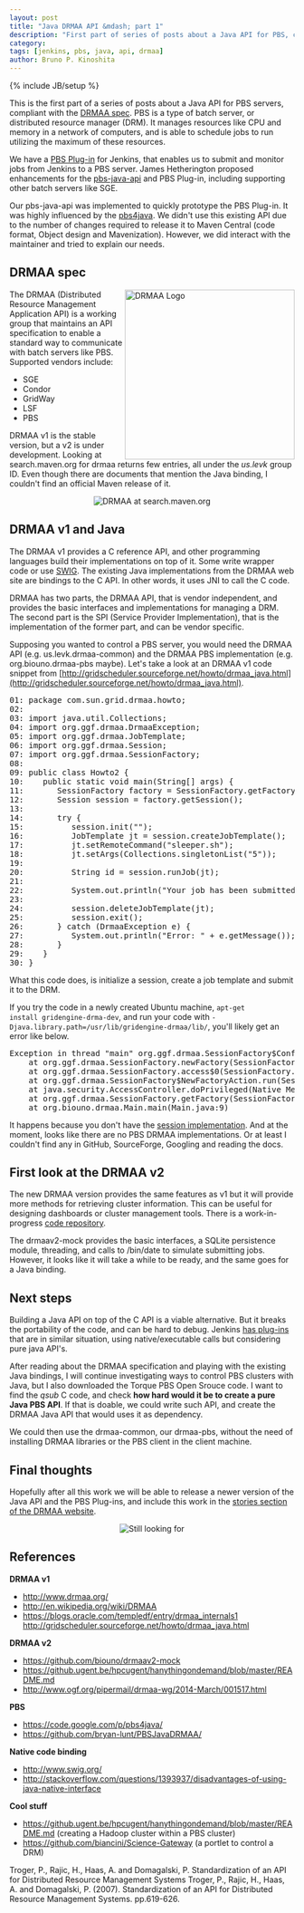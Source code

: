 ```yaml
---
layout: post
title: "Java DRMAA API &mdash; part 1"
description: "First part of series of posts about a Java API for PBS, compliant with DRMAA spec"
category: 
tags: [jenkins, pbs, java, api, drmaa]
author: Bruno P. Kinoshita
---
```

{% include JB/setup %}

This is the first part of a series of posts about a Java API for PBS servers, compliant with 
the [DRMAA spec](http://www.drmaa.org/documents.php). PBS is a type of batch server, or distributed resource 
manager (DRM). It manages resources like CPU and memory in a network of computers, and is able to schedule 
jobs to run utilizing the maximum of these resources.

We have a [PBS Plug-in](https://github.com/biouno/pbs-plugin/) for Jenkins, that enables us to submit 
and monitor jobs from Jenkins to a PBS server. James Hetherington proposed enhancements for the 
[pbs-java-api](https://github.com/biouno/pbs-java-api) and PBS Plug-in, including supporting other 
batch servers like SGE.

<!--more-->

Our pbs-java-api was implemented to quickly prototype the PBS Plug-in. It was highly influenced by 
the [pbs4java](https://code.google.com/p/pbs4java/). We didn't use this existing API due to 
the number of changes required to release it to Maven Central (code format, Object design and Mavenization). 
However, we did interact with the maintainer and tried to explain our needs.

## DRMAA spec

<img src='{{ site.baseurl }}/assets/posts/drmaalogo.png' alt="DRMAA Logo" align="right" width="300px" />

The DRMAA (Distributed Resource Management Application API) is a working group that maintains an API 
specification to enable a standard way to communicate with batch servers like PBS. Supported vendors 
include: 

* SGE 
* Condor 
* GridWay
* LSF
* PBS

DRMAA v1 is the stable version, but a v2 is under development. Looking at search.maven.org for 
drmaa returns few entries, all under the *us.levk* group ID. Even though there are documents that 
mention the Java binding, I couldn't find an official Maven release of it.

<center><img src='{{ site.baseurl }}/assets/posts/drmaa_search_maven.png' alt="DRMAA at search.maven.org" /></center>

## DRMAA v1 and Java

The DRMAA v1 provides a C reference API, and other programming languages build their implementations 
on top of it. Some write wrapper code or use [SWIG](http://www.swig.org/). The existing Java implementations 
from the DRMAA web site are bindings to the C API. In other words, it uses JNI to call the C code.

DRMAA has two parts, the DRMAA API, that is vendor independent, and provides the basic interfaces and implementations 
for managing a DRM. The second part is the SPI (Service Provider Implementation), that is the implementation of 
the former part, and can be vendor specific.

Supposing you wanted to control a PBS server, you would need the DRMAA API (e.g. us.levk.drmaa-common) 
and the DRMAA PBS implementation (e.g. org.biouno.drmaa-pbs maybe). Let's take a look at an DRMAA v1 code snippet 
from [http://gridscheduler.sourceforge.net/howto/drmaa_java.html](http://gridscheduler.sourceforge.net/howto/drmaa_java.html).

<pre>
01: package com.sun.grid.drmaa.howto;
02:
03: import java.util.Collections;
04: import org.ggf.drmaa.DrmaaException;
05: import org.ggf.drmaa.JobTemplate;
06: import org.ggf.drmaa.Session;
07: import org.ggf.drmaa.SessionFactory;
08:
09: public class Howto2 {
10:    public static void main(String[] args) {
11:       SessionFactory factory = SessionFactory.getFactory();
12:       Session session = factory.getSession();
13:
14:       try {
15:          session.init("");
16:          JobTemplate jt = session.createJobTemplate();
17:          jt.setRemoteCommand("sleeper.sh");
18:          jt.setArgs(Collections.singletonList("5"));
19:
20:          String id = session.runJob(jt);
21:
22:          System.out.println("Your job has been submitted with id " + id);
23:
24:          session.deleteJobTemplate(jt);
25:          session.exit();
26:       } catch (DrmaaException e) {
27:          System.out.println("Error: " + e.getMessage());
28:       }
29:    }
30: }
</pre>

What this code does, is initialize a session, create a job template and submit it to the 
DRM. 

If you try the code in a newly created Ubuntu machine, <code>apt-get install gridengine-drma-dev</code>, and run your 
code with <code>-Djava.library.path=/usr/lib/gridengine-drmaa/lib/</code>, you'll likely get an error like below.

<pre>
Exception in thread "main" org.ggf.drmaa.SessionFactory$ConfigurationError: Provider for org.ggf.drmaa.SessionFactory cannot be found
	at org.ggf.drmaa.SessionFactory.newFactory(SessionFactory.java:194)
	at org.ggf.drmaa.SessionFactory.access$0(SessionFactory.java:123)
	at org.ggf.drmaa.SessionFactory$NewFactoryAction.run(SessionFactory.java:296)
	at java.security.AccessController.doPrivileged(Native Method)
	at org.ggf.drmaa.SessionFactory.getFactory(SessionFactory.java:103)
	at org.biouno.drmaa.Main.main(Main.java:9)
</pre>

It happens because you don't have the [session implementation](https://github.com/gridengine/gridengine/blob/master/source/libs/jdrmaa/src/org/ggf/drmaa/SessionFactory.java#L141). And at the moment, looks like there are no PBS DRMAA implementations. 
Or at least I couldn't find any in GitHub, SourceForge, Googling and reading the docs.

## First look at the DRMAA v2

The new DRMAA version provides the same features as v1 but it will provide more methods for retrieving 
cluster information. This can be useful for designing dashboards or cluster management tools. There is 
a work-in-progress [code repository](https://github.com/biouno/drmaav2-mock).

The drmaav2-mock provides the basic interfaces, a SQLite persistence module, threading, and 
calls to /bin/date to simulate submitting jobs. However, it looks like it will take a while to be 
ready, and the same goes for a Java binding.

## Next steps

Building a Java API on top of the C API is a viable alternative. But it breaks the portability of the 
code, and can be hard to debug. Jenkins [has plug-ins](http://jenkins-ci.361315.n4.nabble.com/use-JGit-in-git-plugin-td4655488.html) 
that are in similar situation, using native/executable calls but considering pure java API's. 

After reading about the DRMAA specification and playing with the existing Java bindings, 
I will continue investigating ways to control PBS clusters with Java, but I also downloaded 
the Torque PBS Open Srouce code. I want to find the *qsub* C code, and check **how hard would it 
be to create a pure Java PBS API**. If that is doable, we could write such API, and create the 
DRMAA Java API that would uses it as dependency. 

We could then use the drmaa-common, our drmaa-pbs, without the need of installing DRMAA 
libraries or the PBS client in the client machine.

## Final thoughts

Hopefully after all this work we will be able to release a newer version of the Java API and 
the PBS Plug-ins, and include this work in the [stories section of the DRMAA website](http://www.drmaa.org/stories.php).

<center><img src='{{ site.baseurl }}/assets/posts/no-results.gif' alt="Still looking for" /></center>

## References

**DRMAA v1**

* http://www.drmaa.org/
* http://en.wikipedia.org/wiki/DRMAA
* https://blogs.oracle.com/templedf/entry/drmaa_internals1
http://gridscheduler.sourceforge.net/howto/drmaa_java.html

**DRMAA v2**

* https://github.com/biouno/drmaav2-mock
* https://github.ugent.be/hpcugent/hanythingondemand/blob/master/README.md
* http://www.ogf.org/pipermail/drmaa-wg/2014-March/001517.html

**PBS**

* https://code.google.com/p/pbs4java/
* https://github.com/bryan-lunt/PBSJavaDRMAA/

**Native code binding**

* http://www.swig.org/
* http://stackoverflow.com/questions/1393937/disadvantages-of-using-java-native-interface

**Cool stuff**

* https://github.ugent.be/hpcugent/hanythingondemand/blob/master/README.md (creating a Hadoop cluster within a PBS cluster)
* https://github.com/biancini/Science-Gateway (a portlet to control a DRM)

Troger, P., Rajic, H., Haas, A. and Domagalski, P.
Standardization of an API for Distributed Resource Management Systems
Troger, P., Rajic, H., Haas, A. and Domagalski, P. (2007). Standardization of an API for Distributed Resource Management Systems. pp.619-626.